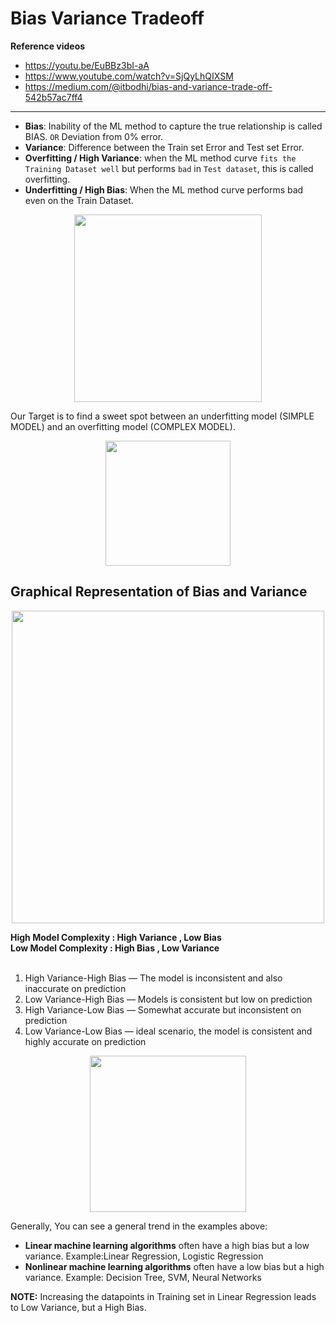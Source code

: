 # Bias Variance Tradeoff

<strong> Reference videos </strong>
- https://youtu.be/EuBBz3bI-aA
- https://www.youtube.com/watch?v=SjQyLhQIXSM
- https://medium.com/@itbodhi/bias-and-variance-trade-off-542b57ac7ff4

<hr>

- **Bias**: Inability of the ML method to capture the true relationship is called BIAS. `OR` Deviation from 0% error.<br>
- **Variance**: Difference between the Train set Error and Test set Error.
- **Overfitting / High Variance**: when the ML method curve `fits the Training Dataset well` but performs `bad` in `Test dataset`, this is called overfitting.
- **Underfitting / High Bias**: When the ML method curve performs bad even on the Train Dataset.

<p align="center"><img src = "https://user-images.githubusercontent.com/76818035/172215482-4c05bc68-da77-491a-aaa7-6f691d44373e.png" height=300px></p>

Our Target is to find a sweet spot between an underfitting model (SIMPLE MODEL) and an overfitting model (COMPLEX MODEL).

<p align="center"><img src="https://user-images.githubusercontent.com/76818035/172217783-66f9a00a-2fbb-4e8f-ab80-3caa8f1d5bee.png" height = 200px></p>

## Graphical Representation of Bias and Variance

<p align="center"> <img src="https://user-images.githubusercontent.com/76818035/172222234-c1b1d5df-e804-4d92-ab49-2f73d982d1e4.png" height=500px></p>

<strong>
High Model Complexity : High Variance , Low Bias <br>
Low Model Complexity : High Bias , Low Variance
</strong>
<br><br>

1. High Variance-High Bias — The model is inconsistent and also inaccurate on prediction
2. Low Variance-High Bias — Models is consistent but low on prediction
3. High Variance-Low Bias — Somewhat accurate but inconsistent on prediction
4. Low Variance-Low Bias — ideal scenario, the model is consistent and highly accurate on prediction

<p align = 'center'><img src="https://user-images.githubusercontent.com/76818035/172227616-ec51a6a1-eb6a-4d61-be4d-37f8b026bb73.png" height="250px"></p>

Generally, You can see a general trend in the examples above:

- **Linear machine learning algorithms** often have a high bias but a low variance. Example:Linear Regression, Logistic Regression <br>
- **Nonlinear machine learning algorithms** often have a low bias but a high variance. Example: Decision Tree, SVM, Neural Networks

**NOTE:**
Increasing the datapoints in Training set in Linear Regression leads to Low Variance, but a High Bias.
